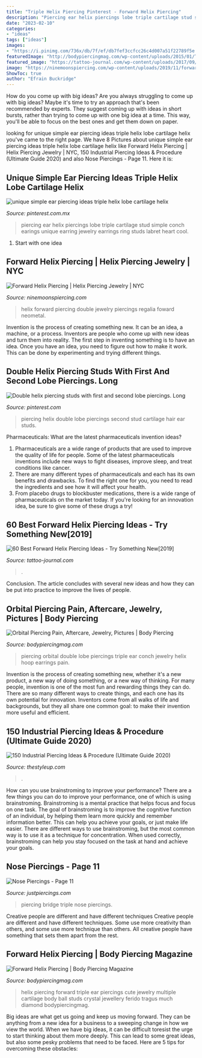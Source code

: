 ```yaml
---
title: "Triple Helix Piercing Pinterest - Forward Helix Piercing"
description: "Piercing ear helix piercings lobe triple cartilage stud simple conch earings unique earring jewelry earrings ring studs labret heart cool"
date: "2023-02-10"
categories:
- "ideas"
tags: ["ideas"]
images:
- "https://i.pinimg.com/736x/db/7f/ef/db7fef3ccfcc26c4d007a51f22789f5e.jpg"
featuredImage: "http://bodypiercingmag.com/wp-content/uploads/2015/01/Triple-Forward-Helix-Piercing.jpg"
featured_image: "https://tattoo-journal.com/wp-content/uploads/2017/09/Forward-Helix-Piercing-10-768x768.jpg"
image: "https://ninemoonspiercing.com/wp-content/uploads/2019/11/forward-helix-piercing-jewelry_01.jpg"
ShowToc: true
author: "Efrain Buckridge"
---
```



How do you come up with big ideas?
Are you always struggling to come up with big ideas? Maybe it's time to try an approach that's been recommended by experts. They suggest coming up with ideas in short bursts, rather than trying to come up with one big idea at a time. This way, you'll be able to focus on the best ones and get them down on paper.

	

		
looking for unique simple ear piercing ideas triple helix lobe cartilage helix you've came to the right page. We have 8 Pictures about unique simple ear piercing ideas triple helix lobe cartilage helix like Forward Helix Piercing | Helix Piercing Jewelry | NYC, 150 Industrial Piercing Ideas &amp; Procedure (Ultimate Guide 2020) and also Nose Piercings - Page 11. Here it is:
		
    
## Unique Simple Ear Piercing Ideas Triple Helix Lobe Cartilage Helix

<img loading=lazy src="https://i.pinimg.com/736x/db/7f/ef/db7fef3ccfcc26c4d007a51f22789f5e.jpg" onerror="this.onerror=null;this.src='https://tse3.mm.bing.net/th?id=OIP.vSX11o9-YKdRxt4MgYrd0AHaMy&amp;pid=15.1';" alt="unique simple ear piercing ideas triple helix lobe cartilage helix">

_Source: pinterest.com.mx_

>piercing ear helix piercings lobe triple cartilage stud simple conch earings unique earring jewelry earrings ring studs labret heart cool. 

	

 1. Start with one idea

    
## Forward Helix Piercing | Helix Piercing Jewelry | NYC

<img loading=lazy src="https://ninemoonspiercing.com/wp-content/uploads/2019/11/forward-helix-piercing-jewelry_01.jpg" onerror="this.onerror=null;this.src='https://tse1.mm.bing.net/th?id=OIP.zWVvBvMh-qJIFuKgPa1BQwHaHa&amp;pid=15.1';" alt="Forward Helix Piercing | Helix Piercing Jewelry | NYC">

_Source: ninemoonspiercing.com_

>helix forward piercing double jewelry piercings regalia foward neometal. 

	

Invention is the process of creating something new. It can be an idea, a machine, or a process. Inventors are people who come up with new ideas and turn them into reality. The first step in inventing something is to have an idea. Once you have an idea, you need to figure out how to make it work. This can be done by experimenting and trying different things.

    
## Double Helix Piercing Studs With First And Second Lobe Piercings. Long

<img loading=lazy src="https://i.pinimg.com/736x/7f/1b/4e/7f1b4eb77234e2fbc0905dd611a53e81--double-helix-piercing-lobe.jpg" onerror="this.onerror=null;this.src='https://tse3.mm.bing.net/th?id=OIP.S0UzjrHpbC3lA7QgcT6rhAHaNK&amp;pid=15.1';" alt="Double helix piercing studs with first and second lobe piercings. Long">

_Source: pinterest.com_

>piercing helix double lobe piercings second stud cartilage hair ear studs. 

	

Pharmaceuticals: What are the latest pharmaceuticals invention ideas?
1. Pharmaceuticals are a wide range of products that are used to improve the quality of life for people. Some of the latest pharmaceuticals inventions include new ways to fight diseases, improve sleep, and treat conditions like cancer.
2. There are many different types of pharmaceuticals and each has its own benefits and drawbacks. To find the right one for you, you need to read the ingredients and see how it will affect your health.
3. From placebo drugs to blockbuster medications, there is a wide range of pharmaceuticals on the market today. If you're looking for an innovation idea, be sure to give some of these drugs a try!

    
## 60 Best Forward Helix Piercing Ideas - Try Something New[2019]

<img loading=lazy src="https://tattoo-journal.com/wp-content/uploads/2017/09/Forward-Helix-Piercing-10-768x768.jpg" onerror="this.onerror=null;this.src='https://tse4.mm.bing.net/th?id=OIP.WLjj3PZ-M86A6ErqNkJhxAHaHa&amp;pid=15.1';" alt="60 Best Forward Helix Piercing Ideas - Try Something New[2019]">

_Source: tattoo-journal.com_

>. 

	

Conclusion.
The article concludes with several new ideas and how they can be put into practice to improve the lives of people.

    
## Orbital Piercing Pain, Aftercare, Jewelry, Pictures | Body Piercing

<img loading=lazy src="http://bodypiercingmag.com/wp-content/uploads/2015/06/Double-Orbital-Piercing.jpg" onerror="this.onerror=null;this.src='https://tse3.mm.bing.net/th?id=OIP.a0tCaJ16Btw89nwLDze4FwHaHa&amp;pid=15.1';" alt="Orbital Piercing Pain, Aftercare, Jewelry, Pictures | Body Piercing">

_Source: bodypiercingmag.com_

>piercing orbital double lobe piercings triple ear conch jewelry helix hoop earrings pain. 

	

Invention is the process of creating something new, whether it's a new product, a new way of doing something, or a new way of thinking. For many people, invention is one of the most fun and rewarding things they can do. There are so many different ways to create things, and each one has its own potential for innovation. Inventors come from all walks of life and backgrounds, but they all share one common goal: to make their invention more useful and efficient.

    
## 150 Industrial Piercing Ideas &amp; Procedure (Ultimate Guide 2020)

<img loading=lazy src="https://thestyleup.com/wp-content/uploads/2016/08/industrial-piercing-15-1.jpg" onerror="this.onerror=null;this.src='https://tse2.mm.bing.net/th?id=OIP.ika3cQbgeNIkry6YdhIAWgHaJ3&amp;pid=15.1';" alt="150 Industrial Piercing Ideas &amp; Procedure (Ultimate Guide 2020)">

_Source: thestyleup.com_

>. 

	

How can you use brainstroming to improve your performance?
There are a few things you can do to improve your performance, one of which is using brainstroming. Brainstroming is a mental practice that helps focus and focus on one task. The goal of brainstroming is to improve the cognitive function of an individual, by helping them learn more quickly and remember information better. This can help you achieve your goals, or just make life easier. There are different ways to use brainstroming, but the most common way is to use it as a technique for concentration. When used correctly, brainstroming can help you stay focused on the task at hand and achieve your goals.

    
## Nose Piercings - Page 11

<img loading=lazy src="http://www.justpiercings.com/wp-content/uploads/2016/04/Triple-Bridge-Piercing-JP1105.jpg" onerror="this.onerror=null;this.src='https://tse1.mm.bing.net/th?id=OIP.I_RJGIsHP9hZ2iLdFgrVKwHaEw&amp;pid=15.1';" alt="Nose Piercings - Page 11">

_Source: justpiercings.com_

>piercing bridge triple nose piercings. 

	

Creative people are different and have different techniques
Creative people are different and have different techniques. Some use more creativity than others, and some use more technique than others. All creative people have something that sets them apart from the rest.

    
## Forward Helix Piercing | Body Piercing Magazine

<img loading=lazy src="http://bodypiercingmag.com/wp-content/uploads/2015/01/Triple-Forward-Helix-Piercing.jpg" onerror="this.onerror=null;this.src='https://tse3.mm.bing.net/th?id=OIP.-LOoAHO08lD8Lp_7U8RXLAHaJ3&amp;pid=15.1';" alt="Forward Helix Piercing | Body Piercing Magazine">

_Source: bodypiercingmag.com_

>helix piercing forward triple ear piercings cute jewelry multiple cartilage body ball studs crystal jewellery ferido tragus much diamond bodypiercingmag. 

	

Big ideas are what get us going and keep us moving forward. They can be anything from a new idea for a business to a sweeping change in how we view the world. When we have big ideas, it can be difficult toresist the urge to start thinking about them more deeply. This can lead to some great ideas, but also some pesky problems that need to be faced. Here are 5 tips for overcoming these obstacles: 

